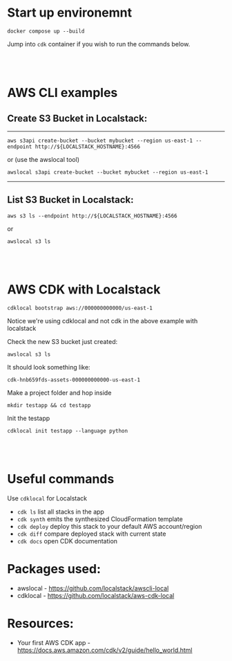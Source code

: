 # Start up environemnt

```
docker compose up --build
```

Jump into `cdk` container if you wish to run the commands below.

<br><br>

# AWS CLI examples

## Create S3 Bucket in Localstack:

---

```
aws s3api create-bucket --bucket mybucket --region us-east-1 --endpoint http://${LOCALSTACK_HOSTNAME}:4566
```

or (use the awslocal tool)

```
awslocal s3api create-bucket --bucket mybucket --region us-east-1
```

---

## List S3 Bucket in Localstack:

```
aws s3 ls --endpoint http://${LOCALSTACK_HOSTNAME}:4566
```

or

```
awslocal s3 ls
```

<br><br>

# AWS CDK with Localstack

```
cdklocal bootstrap aws://000000000000/us-east-1
```

Notice we're using cdklocal and not cdk in the above example with localstack

Check the new S3 bucket just created:

```
awslocal s3 ls
```

It should look something like:

`cdk-hnb659fds-assets-000000000000-us-east-1`

Make a project folder and hop inside

```
mkdir testapp && cd testapp
```

Init the testapp

```
cdklocal init testapp --language python
```

<br><br>

# Useful commands

Use `cdklocal` for Localstack

- `cdk ls` list all stacks in the app
- `cdk synth` emits the synthesized CloudFormation template
- `cdk deploy` deploy this stack to your default AWS account/region
- `cdk diff` compare deployed stack with current state
- `cdk docs` open CDK documentation

# Packages used:

- awslocal - https://github.com/localstack/awscli-local
- cdklocal - https://github.com/localstack/aws-cdk-local

# Resources:

- Your first AWS CDK app - https://docs.aws.amazon.com/cdk/v2/guide/hello_world.html

